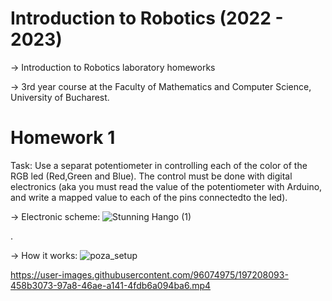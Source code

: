 # Introduction to Robotics (2022 - 2023)

-> Introduction to Robotics laboratory homeworks

-> 3rd year course at the Faculty of Mathematics and Computer Science, University of Bucharest. 

# Homework 1
Task: Use a separat potentiometer in controlling each of the color of the RGB led (Red,Green and Blue).  The control must be done with digital electronics (aka you must read the value of the potentiometer with Arduino, and write a mapped value to each of the pins connectedto the led).

-> Electronic scheme:
![Stunning Hango (1)](https://user-images.githubusercontent.com/96074975/197201247-bc62abe6-ff1e-4158-9682-723ed64c8442.png)

.

-> How it works:
![poza_setup](https://user-images.githubusercontent.com/96074975/197208523-eb2c5e17-1bdc-4892-8c30-98eb6ff12097.jpg)


https://user-images.githubusercontent.com/96074975/197208093-458b3073-97a8-46ae-a141-4fdb6a094ba6.mp4

